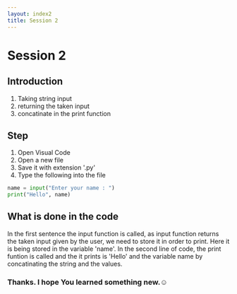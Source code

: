 ```yaml
---
layout: index2
title: Session 2
---
```

# Session 2 
## Introduction

1. Taking string input 
2. returning the taken input 
3. concatinate in the print function

## Step

1.  Open Visual Code
2. Open a new file
3. Save it with extension  '.py'
4. Type the following into the file

```python
name = input("Enter your name : ")
print("Hello", name)
```
## What is done in the code
In the first sentence the input function is called, as input function returns the taken input given by the user, we need to store it in order to print. Here it is being stored in the variable 'name'.
In the second line of code, the print funtion is called and the it prints is 'Hello' and the variable name by concatinating the string and the values.

### Thanks. I hope You learned something new.☺ 


                    
